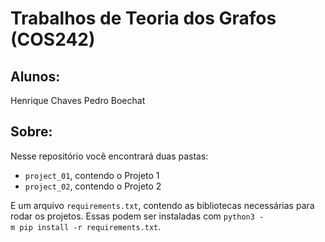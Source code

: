 # Trabalhos de Teoria dos Grafos (COS242)

## Alunos:

Henrique Chaves
Pedro Boechat

## Sobre:

Nesse repositório você encontrará duas pastas: 

- `project_01`, contendo o Projeto 1
- `project_02`, contendo o Projeto 2

E um arquivo `requirements.txt`, contendo as bibliotecas necessárias para rodar os projetos. Essas podem ser instaladas com `python3 -m pip install -r requirements.txt`.

